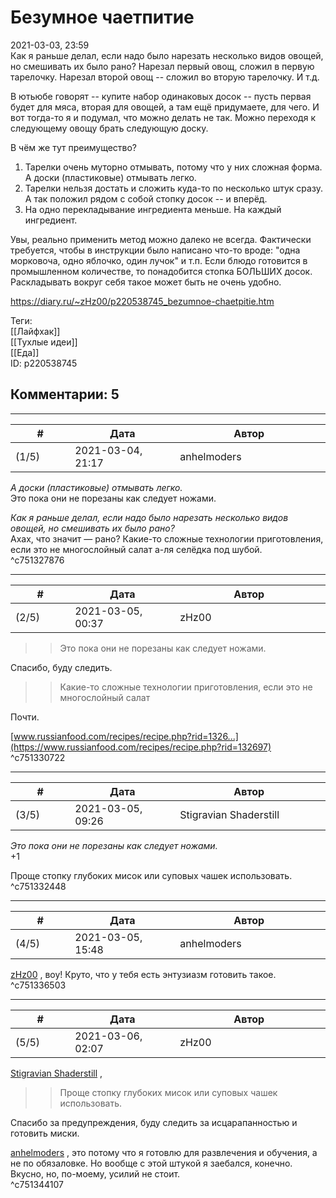 Безумное чаетпитие
==================

  
2021-03-03, 23:59  
 Как я раньше делал, если надо было нарезать несколько видов овощей, но смешивать их было рано? Нарезал первый овощ, сложил в первую тарелочку. Нарезал второй овощ -- сложил во вторую тарелочку. И т.д.   
   
 В ютьюбе говорят -- купите набор одинаковых досок -- пусть первая будет для мяса, вторая для овощей, а там ещё придумаете, для чего. И вот тогда-то я и подумал, что можно делать не так. Можно переходя к следующему овощу брать следующую доску.   
   
 В чём же тут преимущество?   
   
 1. Тарелки очень муторно отмывать, потому что у них сложная форма. А доски (пластиковые) отмывать легко.   
 2. Тарелки нельзя достать и сложить куда-то по несколько штук сразу. А так положил рядом с собой стопку досок -- и вперёд.   
 3. На одно перекладывание ингредиента меньше. На каждый ингредиент.   
   
 Увы, реально применить метод можно далеко не всегда. Фактически требуется, чтобы в инструкции было написано что-то вроде: "одна морковоча, одно яблочко, один лучок" и т.п. Если блюдо готовится в промышленном количестве, то понадобится стопка БОЛЬШИХ досок. Раскладывать вокруг себя такое может быть не очень удобно.   
  
<https://diary.ru/~zHz00/p220538745_bezumnoe-chaetpitie.htm>  
  
Теги:  
[[Лайфхак]]  
[[Тухлые идеи]]  
[[Еда]]  
ID: p220538745  


Комментарии: 5
--------------

  


---



|         #         |              Дата              |                     Автор                     |           ID           |
| --- | --- | --- | --- |
| (1/5) | 2021-03-04, 21:17 | anhelmoders | c751327876 |

  
  *А доски (пластиковые) отмывать легко.*    
 Это пока они не порезаны как следует ножами.   
   
  *Как я раньше делал, если надо было нарезать несколько видов овощей, но смешивать их было рано?*    
 Ахах, что значит — рано? Какие-то сложные технологии приготовления, если это не многослойный салат а-ля селёдка под шубой.   
 ^c751327876

---



|         #         |              Дата              |                     Автор                     |           ID           |
| --- | --- | --- | --- |
| (2/5) | 2021-03-05, 00:37 | zHz00 | c751330722 |

  
 >>Это пока они не порезаны как следует ножами.   
   
 Спасибо, буду следить.   
   
 >>Какие-то сложные технологии приготовления, если это не многослойный салат   
   
 Почти.   
   
  [www.russianfood.com/recipes/recipe.php?rid=1326...](https://www.russianfood.com/recipes/recipe.php?rid=132697)    
 ^c751330722

---



|         #         |              Дата              |                     Автор                     |           ID           |
| --- | --- | --- | --- |
| (3/5) | 2021-03-05, 09:26 | Stigravian Shaderstill | c751332448 |

  
  *Это пока они не порезаны как следует ножами.*    
 +1   
   
 Проще стопку глубоких мисок или суповых чашек использовать.   
 ^c751332448

---



|         #         |              Дата              |                     Автор                     |           ID           |
| --- | --- | --- | --- |
| (4/5) | 2021-03-05, 15:48 | anhelmoders | c751336503 |

  
  [zHz00](https://zHz00.diary.ru "Untitled")  , воу! Круто, что у тебя есть энтузиазм готовить такое.   
 ^c751336503

---



|         #         |              Дата              |                     Автор                     |           ID           |
| --- | --- | --- | --- |
| (5/5) | 2021-03-06, 02:07 | zHz00 | c751344107 |

  
  [Stigravian Shaderstill](http://stigravian.diary.ru "Science, Death, Rock-n-Roll")  ,   
 >>Проще стопку глубоких мисок или суповых чашек использовать.   
   
 Спасибо за предупреждения, буду следить за исцарапанностью и готовить миски.   
   
  [anhelmoders](http://anhelmoders.diary.ru "No plans. Only wonders.")  , это потому что я готовлю для развлечения и обучения, а не по обязаловке. Но вообще с этой штукой я заебался, конечно. Вкусно, но, по-моему, усилий не стоит.   
 ^c751344107